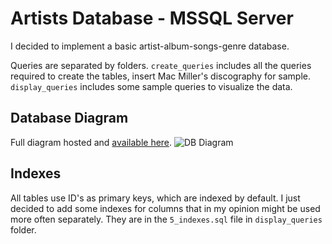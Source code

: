 # Artists Database - MSSQL Server

I decided to implement a basic artist-album-songs-genre database.

Queries are separated by folders.
```create_queries``` includes all the queries required to create the tables, insert Mac Miller's discography for sample.
```display_queries``` includes some sample queries to visualize the data.


## Database Diagram
Full diagram hosted and [available here](https://dbdiagram.io/d/6698141b8b4bb5230e9f71c8).
![DB Diagram](https://i.imgur.com/RsEfmvH.png)

## Indexes

All tables use ID's as primary keys, which are indexed by default.
I just decided to add some indexes for columns that in my opinion might
be used more often separately.
They are in the ```5_indexes.sql``` file in ```display_queries``` folder.
